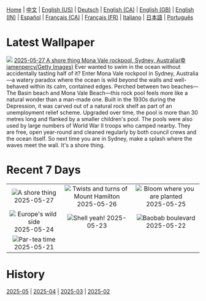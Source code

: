 [Home](../README.md) | [中文](zh-CN.md) | [English (US)](en-US.md) | [Deutsch](de-DE.md) | [English (CA)](en-CA.md) | [English (GB)](en-GB.md) | [English (IN)](en-IN.md) | [Español](es-ES.md) | [Français (CA)](fr-CA.md) | [Français (FR)](fr-FR.md) | [Italiano](it-IT.md) | [日本語](ja-JP.md) | [Português](pt-BR.md)

# Latest Wallpaper
![](https://www.bing.com/th?id=OHR.MonaValePool_EN-CA6791615646_UHD.jpg)
[2025-05-27 A shore thing Mona Vale rockpool, Sydney, Australia(© jamenpercy/Getty Images)](https://www.bing.com/th?id=OHR.MonaValePool_EN-CA6791615646_UHD.jpg)
Ever wanted to swim in the ocean without accidentally tasting half of it? Enter Mona Vale rockpool in Sydney, Australia—a watery paradox where the ocean is wild beyond the walls and well-behaved within its calm, contained edges. Perched between two beaches—The Basin beach and Mona Vale Beach—this rock pool feels more like a natural wonder than a man-made one. Built in the 1930s during the Depression, it was carved out of a natural rock shelf as part of an unemployment relief scheme. Upgraded over time, the pool is more than 30 metres long and flanked by a smaller children's pool. The pools were also used by large numbers of World War II troops who camped nearby. They are free, open year-round and cleaned regularly by both council crews and the ocean itself. So next time you are in Sydney, make a splash where the waves meet the wall. It's a shore thing.

# Recent 7 Days
|  |  |  |
|:---:|:---:|:---:|
| ![](https://www.bing.com/th?id=OHR.MonaValePool_EN-CA6791615646_400x240.jpg "A shore thing") 2025-05-27 | ![](https://www.bing.com/th?id=OHR.MountHamilton_EN-CA6570980527_400x240.jpg "Twists and turns of Mount Hamilton") 2025-05-26 | ![](https://www.bing.com/th?id=OHR.ButchartFlowers_EN-CA3906895004_400x240.jpg "Bloom where you are planted") 2025-05-25 |
| ![](https://www.bing.com/th?id=OHR.JotunheimenPark_EN-CA6567383314_400x240.jpg "Europe's wild side") 2025-05-24 | ![](https://www.bing.com/th?id=OHR.ButterflyTurtle_EN-CA4244988896_400x240.jpg "Shell yeah!") 2025-05-23 | ![](https://www.bing.com/th?id=OHR.BaobabAvenue_EN-CA4109713138_400x240.jpg "Baobab boulevard") 2025-05-22 |
| ![](https://www.bing.com/th?id=OHR.SongyangTeaGarden_EN-CA2173988979_400x240.jpg "Par-tea time") 2025-05-21 |  |  |

# History
[2025-05](../archives/wallpaper/en-CA/w_2025_05.md) | [2025-04](../archives/wallpaper/en-CA/w_2025_04.md) | [2025-03](../archives/wallpaper/en-CA/w_2025_03.md) | [2025-02](../archives/wallpaper/en-CA/w_2025_02.md)
